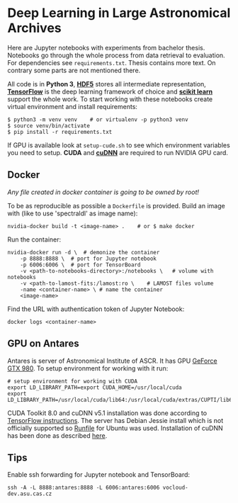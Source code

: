 # Deep Learning in Large Astronomical Archives

Here are Jupyter notebooks with experiments from bachelor thesis.
Notebooks go through the whole process from data retrieval to evaluation.
For dependencies see `requirements.txt`.
Thesis contains more text.
On contrary some parts are not mentioned there.

All code is in **Python 3**,
[**HDF5**](https://support.hdfgroup.org/HDF5/) stores
all intermediate representation,
[**TensorFlow**](https://www.tensorflow.org/)
is the deep learning framework of choice
and [**scikit learn**](http://scikit-learn.org/) support the whole work.
To start working with these notebooks create virtual environment
and install requirements:

    $ python3 -m venv venv    # or virtualenv -p python3 venv
    $ source venv/bin/activate
    $ pip install -r requirements.txt

If GPU is available look at `setup-cude.sh`
to see which environment variables you need to setup.
**CUDA** and [**cuDNN**](https://developer.nvidia.com/cudnn)
are required to run NVIDIA GPU card.

## Docker

*Any file created in docker container is going to be owned by root!*

To be as reproducible as possible a `Dockerfile` is provided.
Build an image with (like to use 'spectraldl' as image name):

    nvidia-docker build -t <image-name> .    # or $ make docker

Run the container:

    nvidia-docker run -d \  # demonize the container
        -p 8888:8888 \  # port for Jupyter notebook
        -p 6006:6006 \  # port for TensorBoard
        -v <path-to-notebooks-directory>:/notebooks \   # volume with notebooks
        -v <path-to-lamost-fits:/lamost:ro \    # LAMOST files volume
        -name <container-name> \ # name the container
        <image-name>

Find the URL with authentication token of Jupyter Notebook:

    docker logs <container-name>

## GPU on Antares

Antares is server of Astronomical Institute of ASCR.
It has GPU
[GeForce GTX 980](http://www.geforce.com/hardware/desktop-gpus/geforce-gtx-980).
To setup environment for working with it run:

    # setup environment for working with CUDA
    export LD_LIBRARY_PATH=export CUDA_HOME=/usr/local/cuda
    export LD_LIBRARY_PATH=/usr/local/cuda/lib64:/usr/local/cuda/extras/CUPTI/lib64

CUDA Toolkit 8.0 and cuDNN v5.1 installation was done according to
[TensorFlow instructions](https://www.tensorflow.org/install/install_linux#nvidia_requirements_to_run_tensorflow_with_gpu_support).
The server has Debian Jessie install which is not officially supported so
[Runfile](http://docs.nvidia.com/cuda/cuda-installation-guide-linux/#runfile)
for Ubuntu was used.
Installation of cuDNN has been done as described
[here](https://www.tensorflow.org/versions/r0.10/get_started/os_setup).

## Tips

Enable ssh forwarding for Jupyter notebook and TensorBoard:

    ssh -A -L 8888:antares:8888 -L 6006:antares:6006 vocloud-dev.asu.cas.cz
